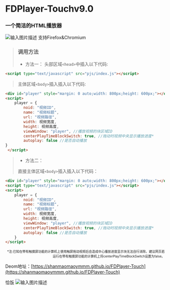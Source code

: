 # FDPlayer-Touchv9.0 
### 一个简洁的HTML播放器  
![输入图片描述](https://shanmaomaoymmm.github.io/shanmoamoaymmmProjectDeomMedia/FDPlayer-Touch/img/img02.jpg?v=1&type=image)
支持Firefox&Chromium  
  
>### 调用方法
>+ 方法一：
>头部区域`<head>`中插入以下代码:  
>  
```html
<script type="text/javascript" src="pjs/index.js"></script>
```
>主体区域`<body>`插入插入以下代码:  
  
```html
<div id="player" style="margin: 0 auto;width: 800px;height: 600px;"></div>  
<script>  
	player = {  
		noid: "视频ID",  
		name: "视频标题",  
		url: "视频路径",  
		width: 视频宽度,  
		height: 视频高度,  
		viewWindow: "player", //播放视频的块区域ID  
		centerPlayTimeBlockSwitch: true, //拖动时视频中央显示播放进度*  
		autoplay: false //是否自动播放  
}  
 </script>
```
> + 方法二：  
>   
> 直接主体区域`<body>`插入插入以下代码：
   
```html
<div id="player" style="margin: 0 auto;width: 800px;height: 600px;"></div>  
<script type="text/javascript" src="pjs/index.js"></script>  
<script>  
	player = {  
		noid: "视频ID",  
		name: "视频标题",  
		url: "视频路径",  
		width: 视频宽度,  
		height: 视频高度,  
		viewWindow: "player", //播放视频的块区域ID  
		centerPlayTimeBlockSwitch: true, //拖动时视频中央显示播放进度*  
		autoplay: false //是否自动播放  
	}  
</script>
```
<p align="right">
<font size=1>
*注:已知在带有触摸屏功能的计算机上使用触屏拖动视频后会造成中心播放进度显示块无法自行消除。建议网页若运行在带有触摸屏功能的计算机上将centerPlayTimeBlockSwitch设置为false。
</font>
</p>

Deom地址：[https://shanmaomaoymmm.github.io/FDPlayer-Touch](https://shanmaomaoymmm.github.io/FDPlayer-Touch)

恰饭
![输入图片描述](https://shanmaomaoymmm.github.io/shanmoamoaymmmProjectDeomMedia/FDPlayer-Touch/img/img09.jpg?v=1&type=image)
